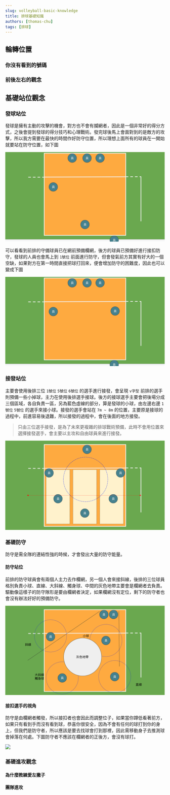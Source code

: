 ```yaml
---
slug: volleyball-basic-knowledge
title: 排球基礎知識
authors: [thomas-chu]
tags: [排球]
---
```




## 輪轉位置

### 你沒有看到的號碼

### 前後左右的觀念



## 基礎站位觀念

### 發球站位

發球是擁有主動的攻擊的機會，對方也不會有攔網者，因此是一個非常好的得分方式，之後會提到發球的得分技巧和心理戰術。發完球後馬上會面對到的是敵方的攻擊，所以我方需要在最快的時間作好防守位置，所以理想上面所有的球員在一開始就要站在防守位置，如下圖

![](./service-ball-1.png)

可以看看到前排的守備球員已在網前預備欄網，後方的球員已預備好進行接扣防守，發球的人員也會馬上到 `1號位` 前面進行防守，但會發氣前方其實有好大的一個空缺，如果對方在第一時間直接把球打回來，便會增加防守的困難度，因此也可以變成下圖

![](./service-ball-2.png)

### 接發站位

主要會使用後排三位 `1號位` `5號位` `6號位` 的選手進行接發，會呈現 `v字型` 前排的選手則預備一些小掉球，主力在使用後排選手接球。後方的接球選手主要會把後場分成三個區域，各自負責一區，另為藍色虛線的部分，算是發球的小球，由左邊右邊 `1號位` `5號位` 的選手來接小球。接發的選手會站在 `7m ~ 8m` 的位置，主要原是接球的過程中，前進容易後退難，所以接發的過程中，會在後面的地方接發。

> 只由三位選手接發，是為了未來更複雜的排球戰術預備，此時不會用位置來選擇接發選手，會主要以主攻和自由球員來進行接發。

![](./catch-ball.png)

### 基礎防守

防守是需全隊的連結性強的時候，才會發出大量的防守能量。

#### 防守站位

前排的防守球員會有兩個人主力去作欄網，另一個人會來接斜線，後排的三位球員格別負責小球、直線、大斜線、觸身球、中間的灰色地帶主要會是欄網者去負責。驅動像這樣子的防守隊形是要由欄網者決定，如果欄網沒有定位，剩下的防守者也會沒有辦法好好的預備防守。

![](./defense.png)

#### 接扣選手的視角

防守是由欄網者觸發，所以接扣者也會因此而調整位子，如果當你蹲低看著前方，如果只有看到手而沒有看到球，恭喜你很安全，因為不會有任何的球打到你的身上，但我們是防守者，所以應該是要去找球會打到那裡，因此需移動身子去推測球會掉落在何處。下圖防守者不應該在欄網者的正後方，會沒有球打。

![](https://volsports.co/wp-content/uploads/2018/01/0-1280x720.jpeg)

### 基礎進攻觀念

#### 為什麼教練愛左撇子

#### 團隊進攻
